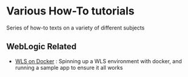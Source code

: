 # Various How-To tutorials
Series of how-to texts on a variety of different subjects

## WebLogic Related

- [WLS on Docker](WLS_on_Docker.md) : Spinning up a WLS environment with docker, and running a sample app to ensure it all works

